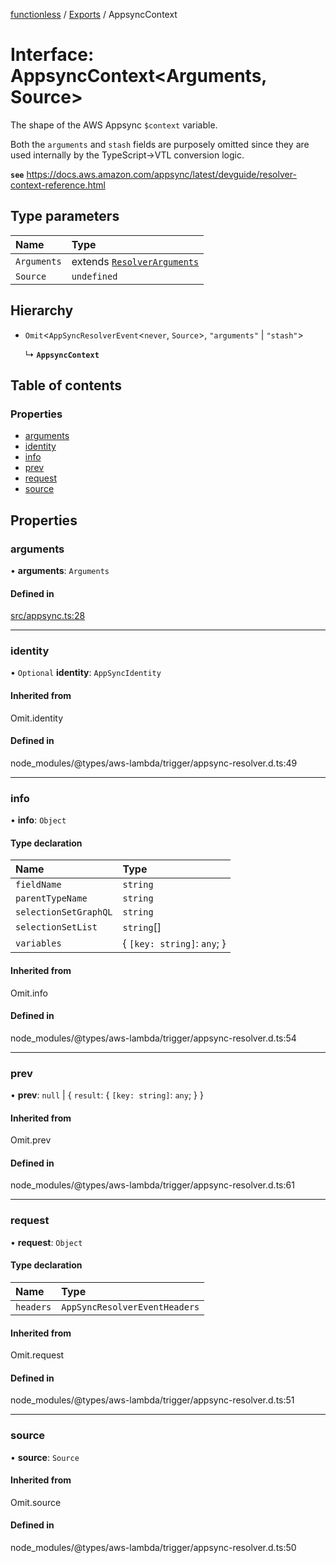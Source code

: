 [functionless](../README.md) / [Exports](../modules.md) / AppsyncContext

# Interface: AppsyncContext<Arguments, Source\>

The shape of the AWS Appsync `$context` variable.

Both the `arguments` and `stash` fields are purposely omitted since they are used internally
by the TypeScript->VTL conversion logic.

**`see`** https://docs.aws.amazon.com/appsync/latest/devguide/resolver-context-reference.html

## Type parameters

| Name | Type |
| :------ | :------ |
| `Arguments` | extends [`ResolverArguments`](ResolverArguments.md) |
| `Source` | `undefined` |

## Hierarchy

- `Omit`<`AppSyncResolverEvent`<`never`, `Source`\>, ``"arguments"`` \| ``"stash"``\>

  ↳ **`AppsyncContext`**

## Table of contents

### Properties

- [arguments](AppsyncContext.md#arguments)
- [identity](AppsyncContext.md#identity)
- [info](AppsyncContext.md#info)
- [prev](AppsyncContext.md#prev)
- [request](AppsyncContext.md#request)
- [source](AppsyncContext.md#source)

## Properties

### arguments

• **arguments**: `Arguments`

#### Defined in

[src/appsync.ts:28](https://github.com/sam-goodwin/functionless/blob/8f02ec6/src/appsync.ts#L28)

___

### identity

• `Optional` **identity**: `AppSyncIdentity`

#### Inherited from

Omit.identity

#### Defined in

node_modules/@types/aws-lambda/trigger/appsync-resolver.d.ts:49

___

### info

• **info**: `Object`

#### Type declaration

| Name | Type |
| :------ | :------ |
| `fieldName` | `string` |
| `parentTypeName` | `string` |
| `selectionSetGraphQL` | `string` |
| `selectionSetList` | `string`[] |
| `variables` | { `[key: string]`: `any`;  } |

#### Inherited from

Omit.info

#### Defined in

node_modules/@types/aws-lambda/trigger/appsync-resolver.d.ts:54

___

### prev

• **prev**: ``null`` \| { `result`: { `[key: string]`: `any`;  }  }

#### Inherited from

Omit.prev

#### Defined in

node_modules/@types/aws-lambda/trigger/appsync-resolver.d.ts:61

___

### request

• **request**: `Object`

#### Type declaration

| Name | Type |
| :------ | :------ |
| `headers` | `AppSyncResolverEventHeaders` |

#### Inherited from

Omit.request

#### Defined in

node_modules/@types/aws-lambda/trigger/appsync-resolver.d.ts:51

___

### source

• **source**: `Source`

#### Inherited from

Omit.source

#### Defined in

node_modules/@types/aws-lambda/trigger/appsync-resolver.d.ts:50
